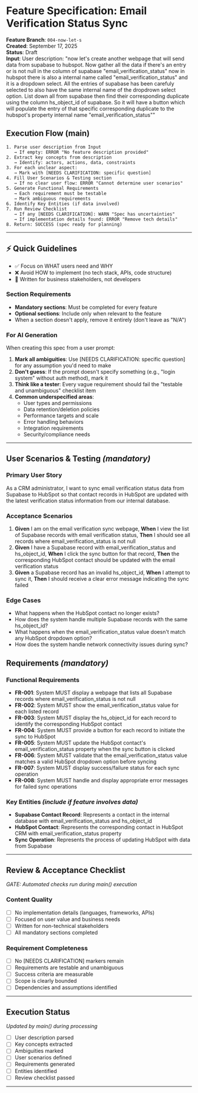 # Feature Specification: Email Verification Status Sync

**Feature Branch**: `004-now-let-s`  
**Created**: September 17, 2025  
**Status**: Draft  
**Input**: User description: "now let's create another webpage that will send data from supabase to hubspot. Now gather all the data if there's an entry or is not null in the column of supabase "email_verification_status" now in hubspot there is also a internal name called "email_verification_status" and it is a dropdown select. All the entries of supabase has been carefuly selected to also have the same internal name of the dropdrown select option. List down all from supabase then find their corresponding duplicate using the column hs_object_id of supabase. So it will have a button which will populate the entry of that specific corresponding duplicate to the hubspot's property internal name "email_verification_status""

## Execution Flow (main)

```
1. Parse user description from Input
   → If empty: ERROR "No feature description provided"
2. Extract key concepts from description
   → Identify: actors, actions, data, constraints
3. For each unclear aspect:
   → Mark with [NEEDS CLARIFICATION: specific question]
4. Fill User Scenarios & Testing section
   → If no clear user flow: ERROR "Cannot determine user scenarios"
5. Generate Functional Requirements
   → Each requirement must be testable
   → Mark ambiguous requirements
6. Identify Key Entities (if data involved)
7. Run Review Checklist
   → If any [NEEDS CLARIFICATION]: WARN "Spec has uncertainties"
   → If implementation details found: ERROR "Remove tech details"
8. Return: SUCCESS (spec ready for planning)
```

---

## ⚡ Quick Guidelines

- ✅ Focus on WHAT users need and WHY
- ❌ Avoid HOW to implement (no tech stack, APIs, code structure)
- 👥 Written for business stakeholders, not developers

### Section Requirements

- **Mandatory sections**: Must be completed for every feature
- **Optional sections**: Include only when relevant to the feature
- When a section doesn't apply, remove it entirely (don't leave as "N/A")

### For AI Generation

When creating this spec from a user prompt:

1. **Mark all ambiguities**: Use [NEEDS CLARIFICATION: specific question] for any assumption you'd need to make
2. **Don't guess**: If the prompt doesn't specify something (e.g., "login system" without auth method), mark it
3. **Think like a tester**: Every vague requirement should fail the "testable and unambiguous" checklist item
4. **Common underspecified areas**:
   - User types and permissions
   - Data retention/deletion policies
   - Performance targets and scale
   - Error handling behaviors
   - Integration requirements
   - Security/compliance needs

---

## User Scenarios & Testing _(mandatory)_

### Primary User Story

As a CRM administrator, I want to sync email verification status data from Supabase to HubSpot so that contact records in HubSpot are updated with the latest verification status information from our internal database.

### Acceptance Scenarios

1. **Given** I am on the email verification sync webpage, **When** I view the list of Supabase records with email verification status, **Then** I should see all records where email_verification_status is not null
2. **Given** I have a Supabase record with email_verification_status and hs_object_id, **When** I click the sync button for that record, **Then** the corresponding HubSpot contact should be updated with the email verification status
3. **Given** a Supabase record has an invalid hs_object_id, **When** I attempt to sync it, **Then** I should receive a clear error message indicating the sync failed

### Edge Cases

- What happens when the HubSpot contact no longer exists?
- How does the system handle multiple Supabase records with the same hs_object_id?
- What happens when the email_verification_status value doesn't match any HubSpot dropdown option?
- How does the system handle network connectivity issues during sync?

## Requirements _(mandatory)_

### Functional Requirements

- **FR-001**: System MUST display a webpage that lists all Supabase records where email_verification_status is not null
- **FR-002**: System MUST show the email_verification_status value for each listed record
- **FR-003**: System MUST display the hs_object_id for each record to identify the corresponding HubSpot contact
- **FR-004**: System MUST provide a button for each record to initiate the sync to HubSpot
- **FR-005**: System MUST update the HubSpot contact's email_verification_status property when the sync button is clicked
- **FR-006**: System MUST validate that the email_verification_status value matches a valid HubSpot dropdown option before syncing
- **FR-007**: System MUST display success/failure status for each sync operation
- **FR-008**: System MUST handle and display appropriate error messages for failed sync operations

### Key Entities _(include if feature involves data)_

- **Supabase Contact Record**: Represents a contact in the internal database with email_verification_status and hs_object_id
- **HubSpot Contact**: Represents the corresponding contact in HubSpot CRM with email_verification_status property
- **Sync Operation**: Represents the process of updating HubSpot with data from Supabase

---

## Review & Acceptance Checklist

_GATE: Automated checks run during main() execution_

### Content Quality

- [ ] No implementation details (languages, frameworks, APIs)
- [ ] Focused on user value and business needs
- [ ] Written for non-technical stakeholders
- [ ] All mandatory sections completed

### Requirement Completeness

- [ ] No [NEEDS CLARIFICATION] markers remain
- [ ] Requirements are testable and unambiguous
- [ ] Success criteria are measurable
- [ ] Scope is clearly bounded
- [ ] Dependencies and assumptions identified

---

## Execution Status

_Updated by main() during processing_

- [ ] User description parsed
- [ ] Key concepts extracted
- [ ] Ambiguities marked
- [ ] User scenarios defined
- [ ] Requirements generated
- [ ] Entities identified
- [ ] Review checklist passed

---
